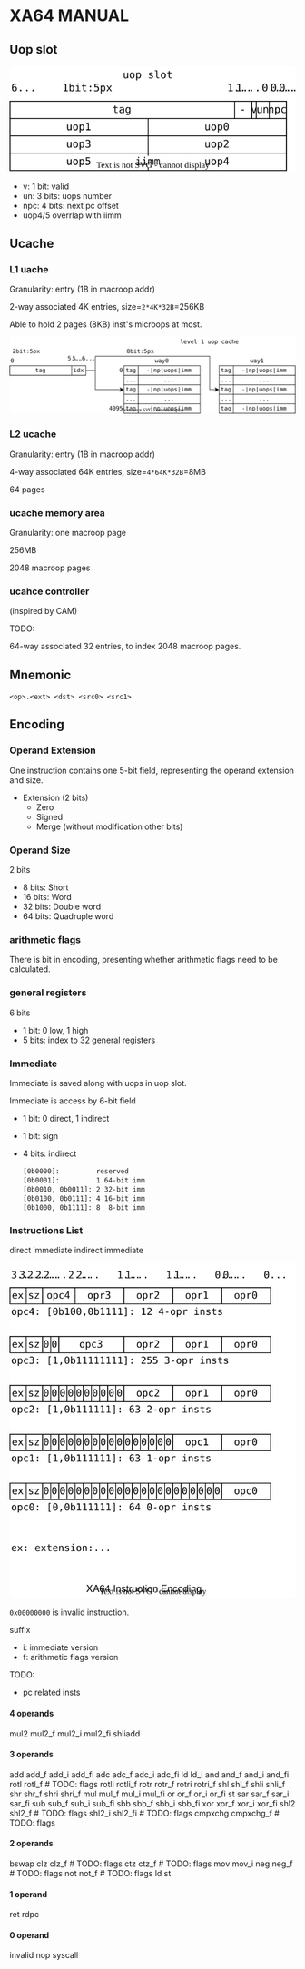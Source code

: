 # XA64 MANUAL

## Uop slot

![](./pictures/manual_uop_slot.svg)

* v: 1 bit: valid
* un: 3 bits: uops number
* npc: 4 bits: next pc offset
* uop4/5 overrlap with iimm

## Ucache

### L1 uache

Granularity: entry (1B in macroop addr)

2-way associated 4K entries, size=`2*4K*32B`=256KB

Able to hold 2 pages (8KB) inst's microops at most.

![](./pictures/manual_l1ucahe.svg)

### L2 ucache

Granularity: entry (1B in macroop addr)

4-way associated 64K entries, size=`4*64K*32B`=8MB

64 pages

### ucache memory area

Granularity: one macroop page

256MB

2048 macroop pages

### ucahce controller

(inspired by CAM)

TODO:

64-way associated 32 entries, to index 2048 macroop pages.

## Mnemonic

```
<op>.<ext> <dst> <src0> <src1>
```

## Encoding

### Operand Extension

One instruction contains one 5-bit field,
representing the operand extension and size.

* Extension (2 bits)
  * Zero
  * Signed
  * Merge (without modification other bits)

### Operand Size

2 bits

* 8 bits: Short
* 16 bits: Word
* 32 bits: Double word
* 64 bits: Quadruple word

### arithmetic flags

There is bit in encoding,
presenting whether arithmetic flags need to be calculated.

### general registers

6 bits

* 1 bit: 0 low, 1 high
* 5 bits: index to 32 general registers

### Immediate

Immediate is saved along with uops in uop slot.

Immediate is access by 6-bit field

* 1 bit: 0 direct, 1 indirect
* 1 bit: sign
* 4 bits: indirect

  ```
  [0b0000]:         reserved
  [0b0001]:         1 64-bit imm
  [0b0010, 0b0011]: 2 32-bit imm
  [0b0100, 0b0111]: 4 16-bit imm
  [0b1000, 0b1111]: 8  8-bit imm
  ```

### Instructions List

direct immediate
indirect immediate

![](./pictures/manual_inst_encoding.svg)

`0x00000000` is invalid instruction.

suffix

* i: immediate version
* f: arithmetic flags version

TODO:

* pc related insts

#### 4 operands

mul2
mul2_f
mul2_i
mul2_fi
shliadd

#### 3 operands

add
add_f
add_i
add_fi
adc
adc_f
adc_i
adc_fi
ld
ld_i
and
and_f
and_i
and_fi
rotl
rotl_f # TODO: flags
rotli
rotli_f
rotr
rotr_f
rotri
rotri_f
shl
shl_f
shli
shli_f
shr
shr_f
shri
shri_f
mul
mul_f
mul_i
mul_fi
or
or_f
or_i
or_fi
st
sar
sar_f
sar_i
sar_fi
sub
sub_f
sub_i
sub_fi
sbb
sbb_f
sbb_i
sbb_fi
xor
xor_f
xor_i
xor_fi
shl2
shl2_f # TODO: flags
shl2_i
shl2_fi # TODO: flags
cmpxchg
cmpxchg_f # TODO: flags

#### 2 operands

bswap
clz
clz_f # TODO: flags
ctz
ctz_f # TODO: flags
mov
mov_i
neg
neg_f # TODO: flags
not
not_f # TODO: flags
ld
st

#### 1 operand

ret
rdpc

#### 0 operand

invalid
nop
syscall
